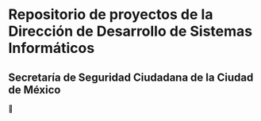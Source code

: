 # Repositorio de proyectos de la Dirección de Desarrollo de Sistemas Informáticos
## Secretaría de Seguridad Ciudadana de la Ciudad de México


🗿


<!---
srblackcode/srblackcode is a ✨ special ✨ repository because its `README.md` (this file) appears on your GitHub profile.
You can click the Preview link to take a look at your changes.
--->
